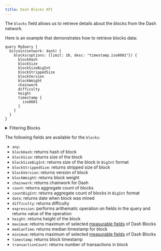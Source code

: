 ```yaml
---
title: Dash Blocks API
---
```


<head>
<meta name="title" content="Dash Blocks API"/>
<meta name="description" content="Get information on blocks on the Dash blockchain. Also, get information on blocks for tokens on the Dash blockchain."/>
<meta name="keywords" content="Dash api, Dash python api, Dash nft api, Dash scan api, Dash matic api, Dash api docs, Dash crypto api, Dash blockchain api,matic network api"/>
<meta name="robots" content="index, follow"/>
<meta http-equiv="Content-Type" content="text/html; charset=utf-8"/>
<meta name="language" content="English"/>

<!-- Open Graph / Facebook -->
<meta property="og:type" content="website" />
<meta property="og:title" content="Dash Blocks API" />
<meta property="og:description" content="Get information on blocks on the Dash   blockchain. Also, get information on blocks for tokens or NFTs on the Dash blockchain." />

<!-- Twitter -->
<meta property="twitter:card" content="summary_large_image" />
<meta property="twitter:title" content="Dash Blocks API" />
<meta property="twitter:description" content="Get blocks information on the Dash blockchain. Also, get blocks information for tokens or NFTs on the Dash blockchain." />
</head>

The `blocks` field allows us to retrieve details about the blocks from the Dash network.

Here is an example that demonstrates how to retrieve blocks data:

```
query MyQuery {
  bitcoin(network: dash) {
    blocks(options: {limit: 10, desc: "timestamp.iso8601"}) {
      blockHash
      blockSize
      blockSizeBigInt
      blockStrippedSize
      blockVersion
      blockWeight
      chainwork
      difficulty
      height
      timestamp {
        iso8601
      }
    }
  }
}
```

<details>
<summary>Filtering Blocks</summary>

Blocks can be filtered using the following arguments:

- `any`:
- `blockHash`: Filter by block hash
- `blockSize`: Filter by block size
- `blockStrippedSize`: Filter by stripped size of block
- `blockVersion`: Filter by version of the block
- `blockWeight`: Filter by block weight
- `date`: Filter by selecting time in range, list or just date
- `difficulty`: Filter by difficulty of the network
- `height`: Filter by selecting height of the block
- `options`: Filter returned data by ordering, limiting, and constraining it.
- `time`: Filter by selecting time in range, list or just time
- `transactionCount`: Filter by transction count in the block

</details>

The following fields are available for the `blocks`:

- `any`:
- `blockHash`: returns hash of block
- `blockSize`: returns size of the block
- `blockSizeBigInt`: returns size of the block in `BigInt` format
- `blockStrippedSize`: returns stripped size of block
- `blockVersion`: returns version of block
- `blockWeight`: returns block weight
- `chainwork`: returns chainwork for Dash
- `count`: returns aggregate count of blocks
- `countBigInt`: returns aggregate count of blocks in `BigInt` format
- `date`: returns date when block was mined
- `difficulty`: returns difficulty
- `expression`: performs arithematic operation on fields in the query and returns value of the operation
- `height`: returns height of the block
- `maximum`: returns maximum of selected [measurable fields](/v1/docs/graphql-reference/enums/Dash-blocks-measureable) of Dash Blocks
- `medianTime`: returns median timestamp for block
- `minimum`: returns maximum of selected [measurable fields](/v1/docs/graphql-reference/enums/Dash-blocks-measureable) of Dash Blocks
- `timestamp`: returns block timestamp
- `transactionCount`: returns number of transactions in block

